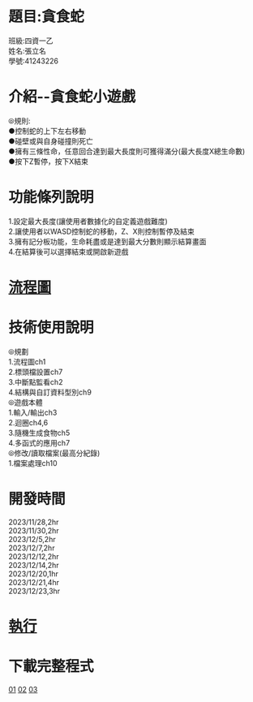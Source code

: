 # 題目:貪食蛇  
班級:四資一乙  
姓名:張立名  
學號:41243226   
# 介紹--貪食蛇小遊戲    
⦾規則:  
●控制蛇的上下左右移動  
●碰壁或與自身碰撞則死亡  
●擁有三條性命，任意回合達到最大長度則可獲得滿分(最大長度X總生命數)  
●按下Z暫停，按下X結束  
#  功能條列說明  
1.設定最大長度(讓使用者數據化的自定義遊戲難度)  
2.讓使用者以WASD控制蛇的移動，Z、X則控制暫停及結束  
3.擁有記分板功能，生命耗盡或是達到最大分數則顯示結算畫面  
4.在結算後可以選擇結束或開啟新遊戲  
#  [流程圖](https://github.com/mingchang2005/snake/blob/master/%E6%B5%81%E7%A8%8B%E5%9C%96.pdf)  
#  技術使用說明
⦾規劃  
1.流程圖ch1   
2.標頭檔設置ch7  
3.中斷點監看ch2  
4.結構與自訂資料型別ch9  
⦾遊戲本體  
1.輸入/輸出ch3  
2.迴圈ch4,6  
3.隨機生成食物ch5  
4.多函式的應用ch7  
⦾修改/讀取檔案(最高分紀錄)  
1.檔案處理ch10  
#  開發時間  
2023/11/28,2hr  
2023/11/30,2hr  
2023/12/5,2hr  
2023/12/7,2hr  
2023/12/12,2hr  
2023/12/14,2hr  
2023/12/20,1hr  
2023/12/21,4hr  
2023/12/23,3hr  
#  [執行](https://github.com/mingchang2005/snake/raw/master/%E5%9F%B7%E8%A1%8C.zip)  
#  下載完整程式  
[01](https://github.com/mingchang2005/snake/raw/master/snake.part01.rar)
[02](https://github.com/mingchang2005/snake/raw/master/snake.part02.rar)
[03](https://github.com/mingchang2005/snake/raw/master/snake.part03.rar)  
